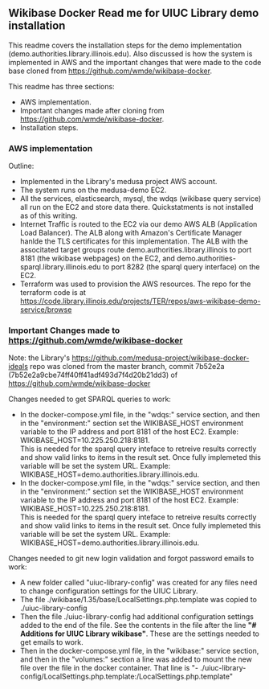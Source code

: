 ## Wikibase Docker Read me for UIUC Library demo installation

This readme covers the installation steps for the demo implementation (demo.authorities.library.illinois.edu).
Also discussed is how the system is implemented in AWS and the important changes that were made to the code base
cloned from https://github.com/wmde/wikibase-docker.

This readme has three sections:
- AWS implementation.
- Important changes made after cloning from https://github.com/wmde/wikibase-docker.
- Installation steps.

### AWS implementation
Outline:
- Implemented in the Library's medusa project AWS account.
- The system runs on the medusa-demo EC2.
- All the services, elasticsearch, mysql, the wdqs (wikibase query service) all run 
on the EC2 and store data there.  Quickstatments is not installed as of this writing.
- Internet Traffic is routed to the EC2 via our demo AWS ALB (Application Load Balancer).
  The ALB along with Amazon's Certificate Manager hanlde the TLS certificates for this 
  implementation. The ALB with the associtated target groups route 
  demo.authorities.library.illinois to port 8181 
  (the wikibase webpages) on the EC2, and demo.authorities-sparql.library.illinois.edu 
  to port 8282 (the sparql query interface) on the EC2.
- Terraform was used to provision the AWS resources. The repo for the terraform code
is at https://code.library.illinois.edu/projects/TER/repos/aws-wikibase-demo-service/browse
  
### Important Changes made to https://github.com/wmde/wikibase-docker
Note: the Library's https://github.com/medusa-project/wikibase-docker-ideals repo was 
cloned from the master branch, commit 7b52e2a (7b52e2a9cbe74ff40ff41adf493d7f4d20b21dd3) of 
https://github.com/wmde/wikibase-docker

Changes needed to get SPARQL queries to work:
- In the docker-compose.yml file, in the "wdqs:" service section, and then in 
the "environment:" section set the WIKIBASE_HOST environment variable to the IP 
address and port 8181 of the host EC2.  Example:  WIKIBASE_HOST=10.225.250.218:8181.  
This is needed for the sparql query inteface to retreive results correctly and show 
valid links to items in the result set.
Once fully implemeted this variable will be set the system URL. Example: 
WIKIBASE_HOST=demo.authorities.library.illinois.edu.
- In the docker-compose.yml file, in the "wdqs:" service section, and then in 
the "environment:" section set the WIKIBASE_HOST environment variable to the IP 
address and port 8181 of the host EC2.  Example:  WIKIBASE_HOST=10.225.250.218:8181.  
This is needed for the sparql query inteface to retreive results correctly and show 
valid links to items in the result set.
Once fully implemeted this variable will be set the system URL. Example: 
WIKIBASE_HOST=demo.authorities.library.illinois.edu.

Changes needed to git new login validation and forgot password emails to work:
- A new folder called "uiuc-library-config" was created for any files need to change 
configuration settings for the UIUC Library.
- The file ./wikibase/1.35/base/LocalSettings.php.template was copied to ./uiuc-library-config
- Then the file ./uiuc-library-config had additional configuration settings added to 
the end of the file. See the contents in the file after the line **"# Additions for UIUC Library wikibase"**. 
These are the settings needed to get emails to work.
- Then in the docker-compose.yml file, in the "wikibase:" service section, and then in
the "volumes:" section a line was added to mount the new file over the file in the docker container. 
That line is "- ./uiuc-library-config/LocalSettings.php.template:/LocalSettings.php.template" 